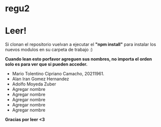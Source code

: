# regu2
# Leer!

Si clonan el repositorio vuelvan a ejecutar el <b>"npm install"</b> para instalar los nuevos modulos en su carpeta de trabajo :)


<b>Cuando lean esto porfavor agreguen sus nombres, no importa el orden solo es para ver que si pueden acceder.</b>

<ul>
  <li>Mario Tolentino Cipriano Camacho, 20211961.</li>
  <li>Alan Iran Gomez Hernandez</li>
  <li>Adolfo Moyeda Zuber</li>
  <li>Agregar nombre</li>
  <li>Agregar nombre</li>
  <li>Agregar nombre</li>
  <li>Agregar nombre</li>
  <li>Agregar nombre</li>
</ul>

<b>Gracias por leer <3</b>
